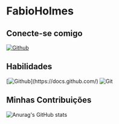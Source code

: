 # FabioHolmes

## Conecte-se comigo
[![Github](https://img.shields.io/badge/GitHub-0077B?style=for-the-badge&logo=linkedin&logoColor=green)](https://github.com/FabioHolmes/)

## Habilidades
[![Github](https://img.shields.io/badge/GitHub-0077b?style=for-the-badge&logo-github&logoColor=green?)](https://docs.github.com/)
![Git](https://img.shields.io/badge/GIT-0077b?style=for-the-badge&logo=git&logoColor=white)


## Minhas Contribuições
![Anurag's GitHub stats](https://github-readme-stats.vercel.app/api?username=anuraghazra&theme=dark&show_icons=true)


